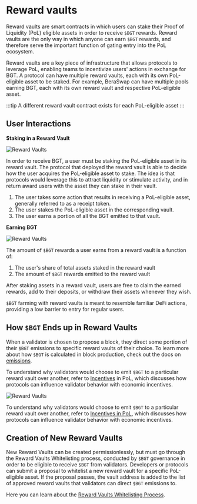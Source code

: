 # Reward vaults

Reward vaults are smart contracts in which users can stake their Proof of Liquidity (PoL) eligible assets in order to receive `$BGT` rewards. Reward vaults are the only way in which anyone can earn `$BGT` rewards, and therefore serve the important function of gating entry into the PoL ecosystem.

Reward vaults are a key piece of infrastructure that allows protocols to leverage PoL, enabling teams to incentivize users' actions in exchange for BGT. A protocol can have multiple reward vaults, each with its own PoL-eligible asset to be staked. For example, BeraSwap can have multiple pools earning BGT, each with its own reward vault and respective PoL-eligible asset.

:::tip
A different reward vault contract exists for each PoL-eligible asset
:::

## User Interactions

**Staking in a Reward Vault**

![Reward Vaults](/assets/reward-vaults.png)

In order to receive BGT, a user must be staking the PoL-eligible asset in its reward vault. The protocol that deployed the reward vault is able to decide how the user acquires the PoL-eligible asset to stake. The idea is that protocols would leverage this to attract liquidity or stimulate activity, and in return award users with the asset they can stake in their vault.

1. The user takes some action that results in receiving a PoL-eligible asset, generally referred to as a receipt token.
2. The user stakes the PoL-eligible asset in the corresponding vault.
3. The user earns a portion of all the BGT emitted to that vault.

**Earning BGT**

![Reward Vaults](/assets/reward-vault-staking.jpg)

The amount of `$BGT` rewards a user earns from a reward vault is a function of:

1. The user's share of total assets staked in the reward vault
2. The amount of `$BGT` rewards emitted to the reward vault

After staking assets in a reward vault, users are free to claim the earned rewards, add to their deposits, or withdraw their assets whenever they wish.

`$BGT` farming with reward vaults is meant to resemble familiar DeFi actions, providing a low barrier to entry for regular users.

## How `$BGT` Ends up in Reward Vaults

When a validator is chosen to propose a block, they direct some portion of their `$BGT` emissions to specific reward vaults of their choice. To learn more about how `$BGT` is calculated in block production, check out the docs on [emissions](./bgtmath.md).

To understand why validators would choose to emit `$BGT` to a particular reward vault over another, refer to [Incentives](./incentives.md) in PoL, which discusses how protocols can influence validator behavior with economic incentives.

![Reward Vaults](/assets/rewardallocation.png)

To understand why validators would choose to emit `$BGT` to a particular reward vault over another, refer to [Incentives in PoL](/learn/pol/incentives), which discusses how protocols can influence validator behavior with economic incentives.

## Creation of New Reward Vaults

New Reward Vaults can be created permissionlessly, but must go through the Reward Vaults Whitelisting process, conducted by `$BGT` governance in order to be eligible to receive `$BGT` from validators. Developers or protocols can submit a proposal to whitelist a new reward vault for a specific PoL-eligible asset. If the proposal passes, the vault address is added to the list of approved reward vaults that validators can direct `$BGT` emissions to.

Here you can learn about the [Reward Vaults Whitelisting Process](/learn/governance/rewardvault).
